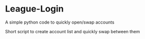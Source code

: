 # League-Login
A simple python code to quickly open/swap accounts


Short script to create account list and quickly swap between them
